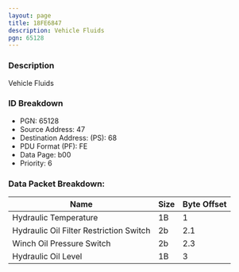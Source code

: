 ```yaml
---
layout: page
title: 18FE6847
description: Vehicle Fluids
pgn: 65128
---
```


### Description

Vehicle Fluids

### ID Breakdown
* PGN: 65128
* Source Address: 47
* Destination Address: (PS): 68
* PDU Format (PF): FE
* Data Page: b00
* Priority: 6
### Data Packet Breakdown:

| Name | Size | Byte Offset |
| ---- | ---- | ----------- |
| Hydraulic Temperature | 1B | 1 |
| Hydraulic Oil Filter Restriction Switch | 2b | 2.1 |
| Winch Oil Pressure Switch | 2b | 2.3 |
| Hydraulic Oil Level | 1B | 3 |
